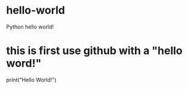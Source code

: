 # hello-world
Python hello world!
# this is first use github with a "hello word!"
print("Hello World!")
